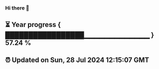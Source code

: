 ### Hi there 👋
⏳ Year progress { █████████████████▁▁▁▁▁▁▁▁▁▁▁▁▁ } 57.24 %
---
⏰ Updated on Sun, 28 Jul 2024 12:15:07 GMT
---
